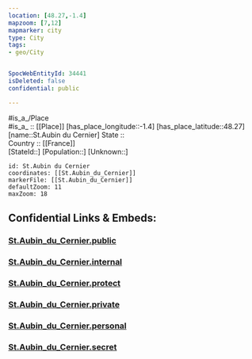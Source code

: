 ```yaml
---
location: [48.27,-1.4] 
mapzoom: [7,12] 
mapmarker: city 
type: City
tags:
- geo/City


SpocWebEntityId: 34441
isDeleted: false
confidential: public

---
```

#is_a_/Place  
#is_a_ :: [[Place]] 
[has_place_longitude::-1.4] 
[has_place_latitude::48.27] 
[name::St.Aubin du Cernier] 
State ::  
Country :: [[France]]  
[StateId::] 
[Population::] 
[Unknown::] 


```leaflet
id: St.Aubin du Cernier
coordinates: [[St.Aubin_du_Cernier]] 
markerFile: [[St.Aubin_du_Cernier]] 
defaultZoom: 11 
maxZoom: 18
```


## Confidential Links & Embeds: 

### [St.Aubin_du_Cernier.public](/_public/\Earth\Continent\Europe\Europe~West\France\regions~France\Bretagne\departments~Bretagne\Ille-et-Vilaine\communes~Ille-et-Vilaine\Fougères-Vitré\cities~Fougères-VitréSt.Aubin_du_Cernier.public.md) 

### [St.Aubin_du_Cernier.internal](/_internal/\Earth\Continent\Europe\Europe~West\France\regions~France\Bretagne\departments~Bretagne\Ille-et-Vilaine\communes~Ille-et-Vilaine\Fougères-Vitré\cities~Fougères-VitréSt.Aubin_du_Cernier.internal.md) 

### [St.Aubin_du_Cernier.protect](/_protect/\Earth\Continent\Europe\Europe~West\France\regions~France\Bretagne\departments~Bretagne\Ille-et-Vilaine\communes~Ille-et-Vilaine\Fougères-Vitré\cities~Fougères-VitréSt.Aubin_du_Cernier.protect.md) 

### [St.Aubin_du_Cernier.private](/_private/\Earth\Continent\Europe\Europe~West\France\regions~France\Bretagne\departments~Bretagne\Ille-et-Vilaine\communes~Ille-et-Vilaine\Fougères-Vitré\cities~Fougères-VitréSt.Aubin_du_Cernier.private.md) 

### [St.Aubin_du_Cernier.personal](/_personal/\Earth\Continent\Europe\Europe~West\France\regions~France\Bretagne\departments~Bretagne\Ille-et-Vilaine\communes~Ille-et-Vilaine\Fougères-Vitré\cities~Fougères-VitréSt.Aubin_du_Cernier.personal.md) 

### [St.Aubin_du_Cernier.secret](/_secret/\Earth\Continent\Europe\Europe~West\France\regions~France\Bretagne\departments~Bretagne\Ille-et-Vilaine\communes~Ille-et-Vilaine\Fougères-Vitré\cities~Fougères-VitréSt.Aubin_du_Cernier.secret.md)

